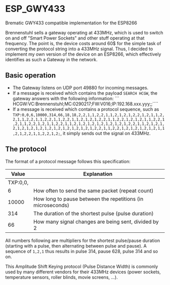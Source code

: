 # ESP_GWY433

Brematic GWY433 compatible implementation for the ESP8266

Brennenstuhl sells a gateway operating at 433MHz, which is used to switch on and off "Smart Power Sockets" and other stuff operating at that frequency. The point is, the device costs around 60$ for the simple task of converting the protocol string into a 433MHz signal. Thus, I decided to implement my own version of the device on an ESP8266, which effectively identifies as such a Gateway in the network.

## Basic operation

* The Gateway listens on UDP port 49880 for incoming messages.
* If a message is received which contains the payload ```SEARCH HCGW```, the gateway answers with the following information: ``` HCGW:VC:Brennenstuhl;MC:0290217;FW:V016;IP:192.168.xxx.yyy;;````
* If a message is received which contains a protocol sequence, such as ```TXP:0,0,6,10000,314,66,18,18,2,2,1,1,2,2,1,1,2,1,2,1,2,2,1,2,1,1,2,2,1,1,2,2,1,1,2,2,1,1,2,2,1,1,2,1,2,1,2,2,1,1,2,2,1,2,1,2,1,1,2,2,1,2,1,1,2,2,1,2,1,1,2,2,1,1,2,1,2,1,2,1,2,1,2,1,2,1,2,2,1,1,2,1,2,1,2,1,2,1,2,1,2,1,2,1,2,1,2,1,2,1,2,1,2,2,1,1,2,2,1,2,1,2,1,2,1,2,1,1,2,1,2,2,1,1,2,2,1,2;```, it simply sends out the signal on 433MHz.

## The protocol

The format of a protocol message follows this specification:

| Value | Explanation |
|-------|-------------|
| TXP:0,0, |             |
|   6    |  How often to send the same packet (repeat count)  |
|   10000    |  How long to pause between the repetitions (in microseconds)  |
|    314   |   The duration of the shortest pulse (pulse duration)    |
| 66  | How many signal changes are being sent, divided by 2 |

All numbers following are multipliers for the shortest pulse/pause duration (starting with a pulse, then alternating between pulse and pause). A sequence of ```1,2,1``` thus results in pulse 314, pause 628, pulse 314 and so on.

This Amplitude Shift Keying protocol (Pulse Distance Width) is commonly used by many different vendors for their 433MHz devices (power sockets, temperature sensors, roller blinds, movie screens, ...).
